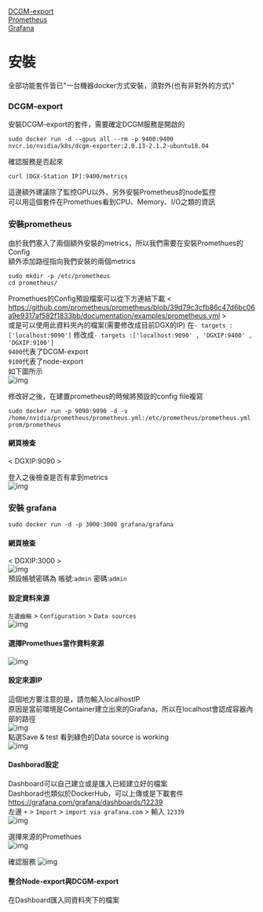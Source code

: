 [DCGM-export](https://github.com/NVIDIA/gpu-monitoring-tools "link")  
[Prometheus](https://prometheus.io/docs/prometheus/latest/installation/ "link")  
[Grafana](https://grafana.com/docs/grafana/latest/installation/docker/ "link")  
# 安裝
全部功能套件皆已"一台機器docker方式安裝，須對外(也有非對外的方式)"  
### DCGM-export
安裝DCGM-export的套件，需要確定DCGM服務是開啟的  
```
sudo docker run -d --gpus all --rm -p 9400:9400 nvcr.io/nvidia/k8s/dcgm-exporter:2.0.13-2.1.2-ubuntu18.04
```
確認服務是否起來  
```
curl [DGX-Station IP]:9400/metrics
```
這邊額外建議除了監控GPU以外，另外安裝Prometheus的node監控  
可以用這個套件在Promethues看到CPU、Memory、I/O之類的資訊  
### 安裝prometheus  
由於我們塞入了兩個額外安裝的metrics，所以我們需要在安裝Promethues的Config  
額外添加路徑指向我們安裝的兩個metrics
```
sudo mkdir -p /etc/prometheus
cd prometheus/
```
Promethues的Config預設檔案可以從下方連結下載 
< https://github.com/prometheus/prometheus/blob/39d79c3cfb86c47d6bc06a9e9317af582f1833bb/documentation/examples/prometheus.yml >  
或是可以使用此資料夾內的檔案(需要修改成目前DGX的IP)
在`- targets :['localhost:9090']` 修改成`- targets :['localhost:9090' , 'DGXIP:9400' , 'DGXIP:9100']  `  
`9400`代表了DCGM-export  
`9100`代表了node-export  
如下圖所示  
![img](https://github.com/ReSin-Yan/DGX-Demo/blob/main/img/prometheusConfig%E7%AF%84%E4%BE%8B.png)  

修改好之後，在建置prometheus的時候將預設的config file複寫  
```
sudo docker run -p 9090:9090 -d -v /home/nvidia/prometheus/prometheus.yml:/etc/prometheus/prometheus.yml prom/prometheus 
```
#### 網頁檢查
< DGXIP:9090 >  

登入之後檢查是否有拿到metrics  
![img](https://github.com/ReSin-Yan/DGX-Demo/blob/main/img/Promethues%E6%AA%A2%E6%9F%A5.PNG)  

### 安裝 grafana  

```
sudo docker run -d -p 3000:3000 grafana/grafana
```
#### 網頁檢查
< DGXIP:3000 >  
![img](https://github.com/ReSin-Yan/DGX-Demo/blob/main/img/Grafana%E4%B8%BB%E9%A0%81.png)  
預設帳號密碼為
帳號:`admin` 密碼:`admin`


#### 設定資料來源
`左邊齒輪` > `Configuration` > `Data sources`  
![img](https://github.com/ReSin-Yan/DGX-Demo/blob/main/img/Grafana%20%E8%A8%AD%E5%AE%9A1.png)  

#### 選擇Promethues當作資料來源   
![img](https://github.com/ReSin-Yan/DGX-Demo/blob/main/img/Grafana%20%E8%A8%AD%E5%AE%9A2.png)  

#### 設定來源IP  
這個地方要注意的是，請勿輸入localhostIP  
原因是當前環境是Container建立出來的Grafana，所以在localhost會認成容器內部的路徑  
![img](https://github.com/ReSin-Yan/DGX-Demo/blob/main/img/Grafana%20%E8%A8%AD%E5%AE%9A2.png)  
點選Save & test 
看到綠色的Data source is working  
![img](https://github.com/ReSin-Yan/DGX-Demo/blob/main/img/Grafana%20%E8%A8%AD%E5%AE%9A4.png)  

#### Dashborad設定  
Dashboard可以自己建立或是匯入已經建立好的檔案  
Dashborad也類似於DockerHub，可以上傳或是下載套件  
<https://grafana.com/grafana/dashboards/12239>  
左邊 `+` > `Import`  > `import via grafana.com` > 輸入 `12339`  
![img](https://github.com/ReSin-Yan/DGX-Demo/blob/main/img/Grafana%20%E8%A8%AD%E5%AE%9A5.png)  

選擇來源的Promethues  
![img](https://github.com/ReSin-Yan/DGX-Demo/blob/main/img/Grafana%20%E8%A8%AD%E5%AE%9A6.png)  

確認服務
![img](https://github.com/ReSin-Yan/DGX-Demo/blob/main/img/Grafana%20%E8%A8%AD%E5%AE%9A7.png)  

#### 整合Node-export與DCGM-export  
在Dashboard匯入同資料夾下的檔案  
